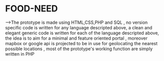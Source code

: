 # FOOD-NEED
-->The prototype is made using HTML,CSS,PHP and SQL , no version specific code is written for any language descripted above, a clean and elegant generic code is written for each of the language descripted above, the idea is to aim for a minimal and feature oriented portal , moreover mapbox or google api is projected to be in use for geolocating the nearest possible locations , most of the prototype's working function are simply written in PHP
